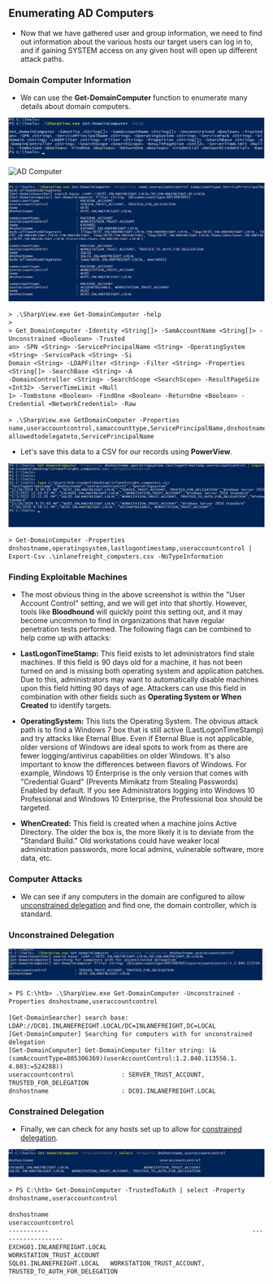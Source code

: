 ## Enumerating AD Computers

- Now that we have gathered user and group information, we need to find out information about the various hosts our target users can log in to, and if gaining SYSTEM access on any given host will open up different attack paths. 


### Domain Computer Information


- We can use the **Get-DomainComputer** function to enumerate many details about domain computers. 


![AD Computer](/Enumerating-AD-Computers/images/help.png) 


![AD Computer](/Enumerating-AD-Computers/images/name.png) 


![AD Computer](/Enumerating-AD-Computers/images/info.png) 


	> .\SharpView.exe Get-DomainComputer -help
	>
	> Get_DomainComputer -Identity <String[]> -SamAccountName <String[]> -Unconstrained <Boolean> -Trusted
	an> -SPN <String> -ServicePrincipalName <String> -OperatingSystem <String> -ServicePack <String> -Si
	Domain <String> -LDAPFilter <String> -Filter <String> -Properties <String[]> -SearchBase <String> -A
	-DomainController <String> -SearchScope <SearchScope> -ResultPageSize <Int32> -ServerTimeLimit <Null
	1> -Tombstone <Boolean> -FindOne <Boolean> -ReturnOne <Boolean> -Credential <NetworkCredential> -Raw
	
	> .\SharpView.exe GetDomainComputer -Properties name,useraccountcontrol,samaccounttype,ServicePrincipalName,dnshostname,msds-allowedtodelegateto,ServicePrincipalName



- Let's save this data to a CSV for our records using **PowerView**. 


![AD Computer](/Enumerating-AD-Computers/images/csv.png) 


	> Get-DomainComputer -Properties dnshostname,operatingsystem,lastlogontimestamp,useraccountcontrol | Export-Csv .\inlanefreight_computers.csv -NoTypeInformation


### Finding Exploitable Machines 

- The most obvious thing in the above screenshot is within the "User Account Control" setting, and we will get into that shortly. However, tools like **Bloodhound** will quickly point this setting out, and it may become uncommon to find in organizations that have regular penetration tests performed. The following flags can be combined to help come up with attacks:




- **LastLogonTimeStamp:** This field exists to let administrators find stale machines. If this field is 90 days old for a machine, it has not been turned on and is missing both operating system and application patches. Due to this, administrators may want to automatically disable machines upon this field hitting 90 days of age. Attackers can use this field in combination with other fields such as **Operating System or When Created** to identify targets.

- **OperatingSystem:** This lists the Operating System. The obvious attack path is to find a Windows 7 box that is still active (LastLogonTimeStamp) and try attacks like Eternal Blue. Even if Eternal Blue is not applicable, older versions of Windows are ideal spots to work from as there are fewer logging/antivirus capabilities on older Windows. It's also important to know the differences between flavors of Windows. For example, Windows 10 Enterprise is the only version that comes with "Credential Guard" (Prevents Mimikatz from Stealing Passwords) Enabled by default. If you see Administrators logging into Windows 10 Professional and Windows 10 Enterprise, the Professional box should be targeted.

- **WhenCreated:** This field is created when a machine joins Active Directory. The older the box is, the more likely it is to deviate from the "Standard Build." Old workstations could have weaker local administration passwords, more local admins, vulnerable software, more data, etc. 


### Computer Attacks

- We can see if any computers in the domain are configured to allow [unconstrained delegation](https://adsecurity.org/?p=1667) and find one, the domain controller, which is standard. 


### Unconstrained Delegation


![AD Computer](/Enumerating-AD-Computers/images/unconstrained.png) 


	> PS C:\htb> .\SharpView.exe Get-DomainComputer -Unconstrained -Properties dnshostname,useraccountcontrol

	[Get-DomainSearcher] search base: LDAP://DC01.INLANEFREIGHT.LOCAL/DC=INLANEFREIGHT,DC=LOCAL
	[Get-DomainComputer] Searching for computers with for unconstrained delegation
	[Get-DomainComputer] Get-DomainComputer filter string: (&(samAccountType=805306369)(userAccountControl:1.2.840.113556.1.
	4.803:=524288))
	useraccountcontrol             : SERVER_TRUST_ACCOUNT, TRUSTED_FOR_DELEGATION
	dnshostname                    : DC01.INLANEFREIGHT.LOCAL


### Constrained Delegation

- Finally, we can check for any hosts set up to allow for [constrained delegation](https://docs.microsoft.com/en-us/windows-server/security/kerberos/kerberos-constrained-delegation-overview#:~:text=Constrained%20delegation%20gives%20service%20administrators,to%20their%20back%2Dend%20services.). 


![AD Computer](/Enumerating-AD-Computers/images/constrained.png) 


	> PS C:\htb> Get-DomainComputer -TrustedToAuth | select -Property dnshostname,useraccountcontrol

	dnshostname                                                        useraccountcontrol
	-----------                                                        ------------------
	EXCHG01.INLANEFREIGHT.LOCAL                                 WORKSTATION_TRUST_ACCOUNT
	SQL01.INLANEFREIGHT.LOCAL   WORKSTATION_TRUST_ACCOUNT, TRUSTED_TO_AUTH_FOR_DELEGATION
